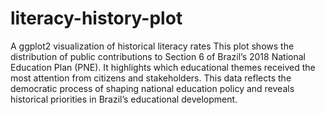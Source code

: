 # literacy-history-plot
A ggplot2 visualization of historical literacy rates
This plot shows the distribution of public contributions to Section 6 of Brazil’s 2018 National Education Plan (PNE). It highlights which educational themes received the most attention from citizens and stakeholders. This data reflects the democratic process of shaping national education policy and reveals historical priorities in Brazil’s educational development.
